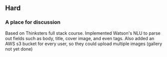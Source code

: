## Hard
### A place for discussion

Based on Thinksters full stack course. Implemented Watson's NLU to parse out fields such as body, title, cover image, and even tags. Also added an AWS s3 bucket for every user, so they could upload multiple images (gallery not yet done)